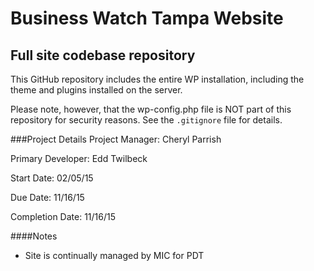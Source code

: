 
Business Watch Tampa Website
==============

Full site codebase repository
--------------

This GitHub repository includes the entire WP installation, including the theme and plugins installed on the server.

Please note, however, that the wp-config.php file is NOT part of this repository for security reasons. See the `.gitignore` file for details.

###Project Details
Project Manager: Cheryl Parrish

Primary Developer: Edd Twilbeck

Start Date: 02/05/15

Due Date: 11/16/15

Completion Date: 11/16/15

####Notes
* Site is continually managed by MIC for PDT
